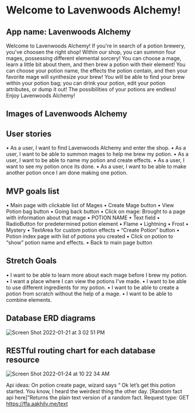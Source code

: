 # Welcome to Lavenwoods Alchemy!

## App name: Lavenwoods Alchemy
Welcome to Lavenwoods Alchemy! If you're in search of a potion brewery, you've choosen the right shop! Within our shop, you can summon four mages, possessing different elemental sorcery! You can choose a mage, learn a little bit about them, and then brew a potion with their element! You can choose your potion name, the effects the potion contain, and then your favorite mage will synthesize your brew! You will be able to find your brew within your potion bag; you can drink your potion, edit your potion attributes, or dump it out! The possibilities of your potions are endless! Enjoy Lavenwoods Alchemy!


## Images of Lavenwoods Alchemy


## User stories
• As a user, I want to find Lavenwoods Alchemy and enter the shop.
• As a user, I want to be able to summon mages to help me brew my potion. 
• As a user, I want to be able to name my potion and create effects.
• As a user, I want to see my potion once its done.
• As a user, I want to be able to make another potion once I am done making one potion.

## MVP goals list
• Main page with clickable list of Mages
• Create Mage button
• View Potion bag button
• Going back button
• Click on mage: Brought to a page with information about that mage
  • POTION NAME
  • Text field
• RadioButton for predetermined potion element
  • Flame
  • Lightning
  • Frost
  • Mystery
• TextArea for custom potion effects
• “Create Potion” button
• Potion index page with list of potions you created
• Click on potion to “show” potion name and effects.
• Back to main page button

## Stretch Goals
• I want to be able to learn more about each mage before I brew my potion.
• I want a place where I can view the potions I've made.
• I want to be able to use different ingredients for my potion.
• I want to be able to create a potion from scratch without the help of a mage.
• I want to be able to combine elements.

## Database ERD diagrams


![Screen Shot 2022-01-21 at 3 02 51 PM](https://user-images.githubusercontent.com/95322104/150820966-1bc46ed4-943b-4981-a690-503f631a09f6.png)


## RESTful routing chart for each database resource

![Screen Shot 2022-01-24 at 10 22 34 AM](https://user-images.githubusercontent.com/95322104/150822426-94e23d33-615e-4986-b2de-151aa9c08cde.png)



Api ideas: On potion create page, wizard says “ Ok let’s get this potion started.  You know, I heard the weirdest thing the other day.  [Random fact api here]”Returns the plain text version of a random fact.
Request type:
GET https://ffa.aakhilv.me/text
